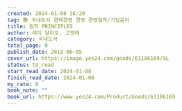 ```yaml
---
created: 2024-01-08 16:20
tag: 📚 국내도서 경제경영 경영 경영철학/기업윤리
title: 원칙 PRINCIPLES
author: 레이 달리오, 고영태
category: 국내도서
total_page: 0
publish_date: 2018-06-05
cover_url: https://image.yes24.com/goods/61186169/XL
status: to_read
start_read_date: 2024-01-08
finish_read_date: 2024-01-08
my_rate: 0
book_note: ""
book_url: https://www.yes24.com/Product/Goods/61186169
---
```




